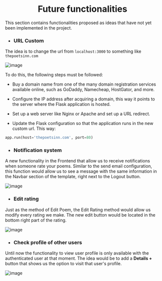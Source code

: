 <h1 align="center">Future functionalities</h1>

This section contains functionalities proposed as ideas that have not yet been implemented in the project.

<h3 align="left">

* URL Custom

</h3>

The idea is to change the url from <code>localhost:3000</code> to something like <code>thepoetsinn.com</code>

![image](https://cdn.discordapp.com/attachments/1091530117454499862/1103035354304491660/image.png)

To do this, the following steps must be followed:

- Buy a domain name from one of the many domain registration services available online, such as GoDaddy, Namecheap, HostGator, and more.

- Configure the IP address after acquiring a domain, this way it points to the server where the Flask application is hosted.

- Set up a web server like Nginx or Apache and set up a URL redirect.

- Update the Flask configuration so that the application runs in the new custom url. This way:

```python
app.run(host='thepoetsinn.com', port=80)

```
<h3 align="left">

* Notification system

</h3>

A new functionality in the Frontend that allow us to receive notifications when someone rate your poems.
Similar to the send email configuration, this function would allow us to see a message with the same information in the Navbar section of the template, right next to the Logout button.

![image](https://user-images.githubusercontent.com/83615373/235817838-4e5662c9-6766-4123-9b50-408e01c2cf1f.png)

<h3 align="left">

* Edit rating

</h3>

Just as the method of Edit Poem, the Edit Rating method would allow us modify every rating we make. The new edit button would be located in the bottom right part of the rating. 

![image](https://user-images.githubusercontent.com/83615373/235817814-530117b2-cf6f-4479-8d30-934e9c9dd400.png)

<h3 align="left">

* Check profile of other users

</h3>

Until now the functionality to view user profile is only available with the authenticated user at that moment.
The idea would be to add a __Details +__ button that shows us the option to visit that user's profile.

![image](https://user-images.githubusercontent.com/83615373/235817743-0cd74da4-2e28-469f-b0b3-3c3ac4cfa3fe.png)

